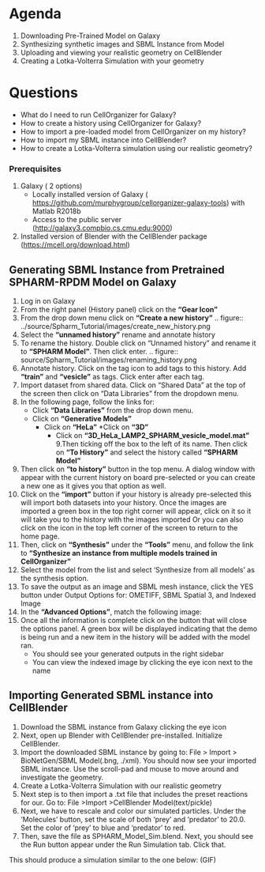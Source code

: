 Agenda
=======

1. Downloading Pre-Trained Model on Galaxy
2. Synthesizing synthetic images and SBML Instance from Model
3. Uploading and viewing your realistic geometry on CellBlender
4. Creating a Lotka-Volterra Simulation with your geometry

Questions
==========

* What do I need to run  CellOrganizer for Galaxy?
* How to create a history using CellOrganizer for Galaxy?
* How to import a pre-loaded model from CellOrganizer on my history?
* How to import my SBML instance into CellBlender?
* How to create a Lotka-Volterra simulation using our realistic geometry?
 
### Prerequisites
1. Galaxy ( 2 options)
   * Locally installed version of Galaxy ( https://github.com/murphygroup/cellorganizer-galaxy-tools) with Matlab R2018b
   * Access to the public server (http://galaxy3.compbio.cs.cmu.edu:9000)
2. Installed version of Blender with the CellBlender package (https://mcell.org/download.html)

## Generating SBML Instance from Pretrained SPHARM-RPDM Model on Galaxy

1. Log in on Galaxy
2. From the right panel (History panel) click on the **“Gear Icon”**
3. From the drop down menu click on **“Create a new history”**
    .. figure:: ../source/Spharm_Tutorial/images/create_new_history.png
4. Select the **“unnamed history”** rename and annotate history
5. To rename the history. Double click on “Unnamed history” and rename it to **“SPHARM Model”**. Then click enter.
    .. figure:: source/Spharm_Tutorial/images/renaming_history.png
6. Annotate history. Click on the tag icon to add tags to this history. Add **“train”** and **“vesicle”** as tags. Click enter after each tag. 
7. Import dataset from shared data. Click on “Shared Data” at the top of the screen then click on “Data Libraries” from the dropdown menu. 
8. In the following page, follow the links for:
    * Click **“Data Libraries”** from the drop down menu.
    * Click on **“Generative Models”**
   		* Click on **“HeLa”**
   	        *Click on **“3D”**
		    * Click on **“3D_HeLa_LAMP2_SPHARM_vesicle_model.mat”**
9.Then ticking off the box to the left of its name. Then click on **“To History”** and select the history called **“SPHARM Model”**
10. Then click on **“to history”** button in the top menu. A dialog window with appear with the current history on board pre-selected or you can create a new one as it gives you that option as well.
12. Click on the **“import”** button if your history is already pre-selected this will import both datasets into your history. Once the images are imported a green box in the top right corner will appear, click on it so it will take you to the history with the images imported
Or you can also click on the  icon in the top left corner of the screen  to return to the home page. 
13. Then, click on **“Synthesis”** under the **“Tools”** menu, and follow the link to **“Synthesize an instance from multiple models trained in CellOrganizer”**
14. Select the model from the list and select ‘Synthesize from all models’ as the synthesis option.
15. To save the output as an image and SBML mesh instance, click the YES button under Output Options for: OMETIFF, SBML Spatial 3, and Indexed Image
16. In the **“Advanced Options”**, match the following image:
17. Once all the information is complete click on the button that will close the options panel. A green box will be displayed indicating that the demo is being run and a new item in the history will be added with the model ran. 
    * You should see your generated outputs in the right sidebar
    * You can view the indexed image by clicking the eye icon next to the name

## Importing Generated SBML instance into CellBlender
1. Download the SBML instance from Galaxy clicking the eye icon
2. Next, open up Blender with CellBlender pre-installed. Initialize CellBlender.
3. Import the downloaded SBML instance by going to: File > Import > BioNetGen/SBML Model(.bng, ./xml).  You should now see your imported SBML instance. Use the scroll-pad and mouse to move around and investigate the geometry.
4. Create a Lotka-Volterra Simulation with our realistic geometry
5. Next step is to then import a .txt file that includes the preset reactions for our. Go to: File >Import >CellBlender Model(text/pickle)
6. Next, we have to rescale and color our simulated particles. Under the ‘Molecules’ button, set the scale of both ‘prey’ and ‘predator’ to 20.0. Set the color of ‘prey’ to blue and ‘predator’ to red. 
7. Then, save the file as SPHARM_Model_Sim.blend. Next, you should see the Run button appear under the Run Simulation tab. Click that.


This should produce a simulation similar to the one below: (GIF)
